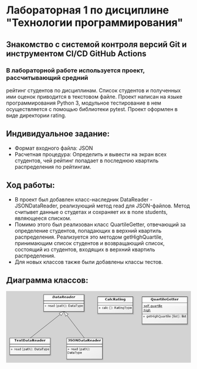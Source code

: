 # Лабораторная 1 по дисциплине "Технологии программирования"
## Знакомство с системой контроля версий Git и инструментом CI/CD GitHub Actions
### В лабораторной работе используется проект, рассчитывающий средний
рейтинг студентов по дисциплинам. Список студентов и полученных ими оценок приводится в
текстовом файле. Проект написан на языке программирования Python 3, модульное тестирование в нем
осуществляется с помощью библиотеки pytest. Проект оформлен в виде директории rating.
## Индивидуальное задание:
* Формат входного файла: JSON
* Расчетная процедура: Определить и вывести на экран всех студентов, чей
рейтинг попадает в последнюю квартиль распределения
по рейтингам.
## Ход работы:
* В проект был добавлен класс-наследник DataReader - JSONDataReader, реализующий метод read для JSON-файлов. Метод считывет данные о студетах и сохраняет их в поле students, являющееся списком.
* Помимо этого был реализован класс QuartileGetter, отвечающий за определение студентов, попадающих в верхний квартиль распределения. Реализуется это методом getHighQuartile, принимающим список студентов и возвращающий список, состоящий из студентов, входящих в верхний квартиль распределения.
* Для новых классов также были добавлены классы тестов.
## Диаграмма классов:
![Alt text](classes2.png)
